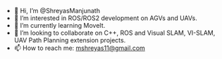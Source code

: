- 👋 Hi, I’m @ShreyasManjunath
- 👀 I’m interested in ROS/ROS2 development on AGVs and UAVs.
- 🌱 I’m currently learning MoveIt.
- 💞️ I’m looking to collaborate on C++, ROS and Visual SLAM, VI-SLAM, UAV Path Planning extension projects.
- 📫 How to reach me: mshreyas11@gmail.com

<!---
ShreyasManjunath/ShreyasManjunath is a ✨ special ✨ repository because its `README.md` (this file) appears on your GitHub profile.
You can click the Preview link to take a look at your changes.
--->
